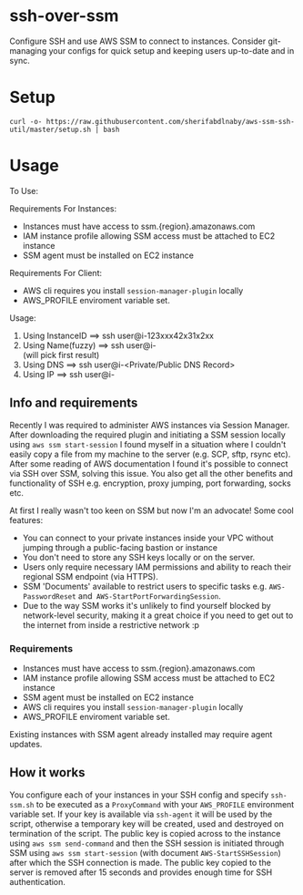
# ssh-over-ssm
Configure SSH and use AWS SSM to connect to instances. Consider git-managing your configs for quick setup and keeping users up-to-date and in sync.   
    

# Setup

```shell
curl -o- https://raw.githubusercontent.com/sherifabdlnaby/aws-ssm-ssh-util/master/setup.sh | bash
```


# Usage
To Use:

Requirements For Instances:

- Instances must have access to ssm.{region}.amazonaws.com
- IAM instance profile allowing SSM access must be attached to EC2 instance
- SSM agent must be installed on EC2 instance

Requirements For Client:

- AWS cli requires you install `session-manager-plugin` locally
- AWS_PROFILE enviroment variable set.

Usage:

1. Using InstanceID     ==>     ssh user@i-123xxx42x31x2xx
2. Using Name(fuzzy)    ==>     ssh user@i-<search query> (will pick first result)
3. Using DNS            ==>     ssh user@i-<Private/Public DNS Record>
4. Using IP             ==>     ssh user@i-<IP>

## Info and requirements
Recently I was required to administer AWS instances via Session Manager. After downloading the required plugin and initiating a SSM session locally using `aws ssm start-session` I found myself in a situation where I couldn't easily copy a file from my machine to the server (e.g. SCP, sftp, rsync etc). After some reading of AWS documentation I found it's possible to connect via SSH over SSM, solving this issue. You also get all the other benefits and functionality of SSH e.g. encryption, proxy jumping, port forwarding, socks etc.

At first I really wasn't too keen on SSM but now I'm an advocate! Some cool features:

- You can connect to your private instances inside your VPC without jumping through a public-facing bastion or instance
- You don't need to store any SSH keys locally or on the server.
- Users only require necessary IAM permissions and ability to reach their regional SSM endpoint (via HTTPS).
- SSM 'Documents' available to restrict users to specific tasks e.g. `AWS-PasswordReset` and` AWS-StartPortForwardingSession`.
- Due to the way SSM works it's unlikely to find yourself blocked by network-level security, making it a great choice if you need to get out to the internet from inside a restrictive network :p

### Requirements
- Instances must have access to ssm.{region}.amazonaws.com
- IAM instance profile allowing SSM access must be attached to EC2 instance
- SSM agent must be installed on EC2 instance
- AWS cli requires you install `session-manager-plugin` locally
- AWS_PROFILE enviroment variable set.

Existing instances with SSM agent already installed may require agent updates.

## How it works
You configure each of your instances in your SSH config and specify `ssh-ssm.sh` to be executed as a `ProxyCommand` with your `AWS_PROFILE` environment variable set.
If your key is available via `ssh-agent` it will be used by the script, otherwise a temporary key will be created, used and destroyed on termination of the script. The public key is copied across to the instance using `aws ssm send-command` and then the SSH session is initiated through SSM using `aws ssm start-session` (with document `AWS-StartSSHSession`) after which the SSH connection is made. The public key copied to the server is removed after 15 seconds and provides enough time for SSH authentication.

